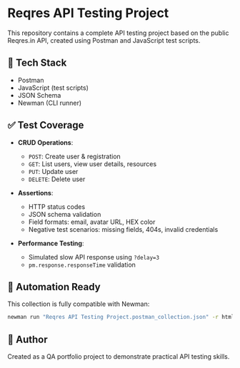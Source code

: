 # Reqres API Testing Project

This repository contains a complete API testing project based on the public Reqres.in API, created using Postman and JavaScript test scripts.

## 🔧 Tech Stack
- Postman
- JavaScript (test scripts)
- JSON Schema
- Newman (CLI runner)

## ✅ Test Coverage
- **CRUD Operations**:
  - `POST`: Create user & registration
  - `GET`: List users, view user details, resources
  - `PUT`: Update user
  - `DELETE`: Delete user

- **Assertions**:
  - HTTP status codes
  - JSON schema validation
  - Field formats: email, avatar URL, HEX color
  - Negative test scenarios: missing fields, 404s, invalid credentials

- **Performance Testing**:
  - Simulated slow API response using `?delay=3`
  - `pm.response.responseTime` validation

## 🚀 Automation Ready
This collection is fully compatible with Newman:
```bash
newman run "Reqres API Testing Project.postman_collection.json" -r html
```

## 📄 Author
Created as a QA portfolio project to demonstrate practical API testing skills.

